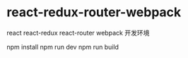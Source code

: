 # react-redux-router-webpack
react react-redux react-router webpack 开发环境

npm install
npm run dev
npm run build

